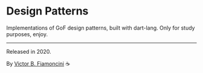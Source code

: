 # Design Patterns

Implementations of GoF design patterns, built with dart-lang. Only for study purposes, enjoy.

----------
Released in 2020.

By [Victor B. Fiamoncini](https://github.com/Victor-Fiamoncini) ☕️

